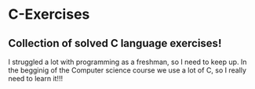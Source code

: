 # C-Exercises
## Collection of solved C language exercises!

I struggled a lot with programming as a freshman, so I need to keep up. In the begginig of the Computer science course we use a lot of C, so I really need to learn it!!!
